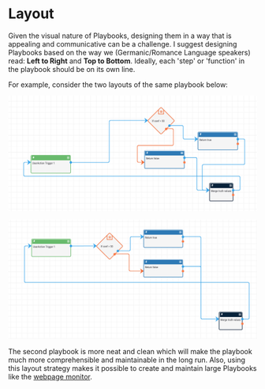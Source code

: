 # Layout

Given the visual nature of Playbooks, designing them in a way that is appealing and communicative can be a challenge. I suggest designing Playbooks based on the way we (Germanic/Romance Language speakers) read: **Left to Right** and **Top to Bottom**. Ideally, each 'step' or 'function' in the playbook should be on its own line.

For example, consider the two layouts of the same playbook below:

![messy](_images/messy_layout.png)

![clean](_images/clean_layout.png)

The second playbook is more neat and clean which will make the playbook much more comprehensible and maintainable in the long run. Also, using this layout strategy makes it possible to create and maintain large Playbooks like the [webpage monitor](https://raw.githubusercontent.com/fhightower/page-monitor-playbook/master/_images/pageMonitor.png).
